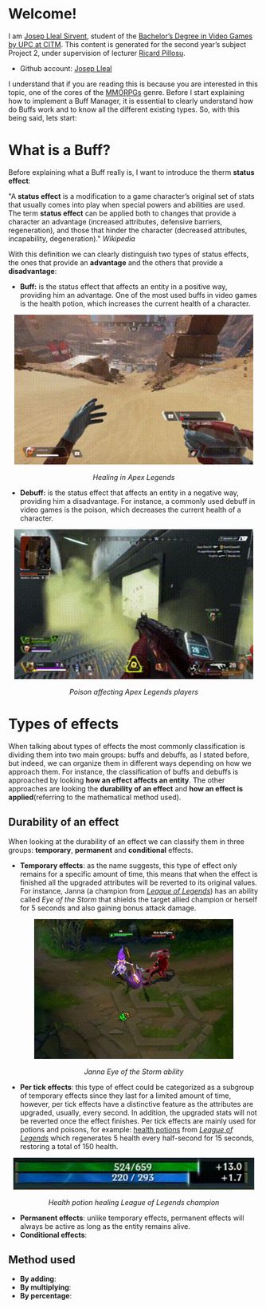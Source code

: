 # Welcome!
I am [Josep Lleal Sirvent](https://www.linkedin.com/in/josep-lleal-sirvent/), student of the
[Bachelor’s Degree in Video Games by UPC at CITM](https://www.citm.upc.edu/ing/estudis/graus-videojocs/). 
This content is generated for the second year’s subject Project 2, under supervision of lecturer
[Ricard Pillosu](https://es.linkedin.com/in/ricardpillosu).

  - Github account: [Josep Lleal](https://github.com/JosepLleal)
  
I understand that if you are reading this is because you are interested in this topic, one of the cores of the [MMORPGs](https://en.wikipedia.org/wiki/Massively_multiplayer_online_role-playing_game) genre. Before I start explaining how to implement a Buff Manager, it is essential to clearly understand how do Buffs work and to know all the different existing types. So, with this being said, lets start:
  
# What is a Buff? 
Before explaining what a Buff really is, I want to introduce the therm **status effect**:

"A **status effect** is a modification to a game character’s original set of stats that usually comes into play when special powers and abilities are used. The term **status effect** can be applied both to changes that provide a character an advantage (increased attributes, defensive barriers, regeneration), and those that hinder the character (decreased attributes, incapability, degeneration)." *Wikipedia*

With this definition we can clearly distinguish two types of status effects, the ones that provide an **advantage** and the others that provide a **disadvantage**:

- **Buff:** is the status effect that affects an entity in a positive way, providing him an advantage. One of the most used buffs in video games is the health potion, which increases the current health of a character.    

<p align="center">
  <img  src="https://raw.githubusercontent.com/JosepLleal/Research_Buff_Manager/master/docs/images/healing.gif" width="480" height="300">
</p>
<p align="center">
  <i>Healing in Apex Legends</i>
</p>

- **Debuff:** is the status effect that affects an entity in a negative way, providing him a disadvantage. For instance, a commonly used debuff in video games is the poison, which decreases the current health  of a character. 

<p align="center">
  <img  src="https://raw.githubusercontent.com/JosepLleal/Research_Buff_Manager/master/docs/images/poison.gif" width="480" height="300">
</p>
<p align="center">
  <i>Poison affecting Apex Legends players</i>
</p>

# Types of effects
When talking about types of effects the most commonly classification is dividing them into two main groups: buffs and debuffs, as I stated before, but indeed, we can organize them in different ways depending on how we approach them. For instance, the classification of buffs and debuffs is approached by looking **how an effect affects an entity**. The other approaches are looking the **durability of an effect** and **how an effect is applied**(referring to the mathematical method used).

## Durability of an effect
When looking at the durability of an effect we can classify them in three groups: **temporary**, **permanent** and **conditional** effects.

- **Temporary effects**: as the name suggests, this type of effect only remains for a specific amount of time, this means that when the effect is finished all the upgraded attributes will be reverted to its original values. For instance, Janna (a champion from [*League of Legends*](https://eune.leagueoflegends.com/en/game-info/)) has an ability called *Eye of the Storm* that shields the target allied champion or herself for 5 seconds and also gaining bonus attack damage.
<p align="center">
  <img src="https://raw.githubusercontent.com/JosepLleal/Research_Buff_Manager/master/docs/images/jannashield.gif">
</p>
<p align="center">
  <i> Janna Eye of the Storm ability </i>
</p>

- **Per tick effects**: this type of effect could be categorized as a subgroup of temporary effects since they last for a limited amount of time, however, per tick effects have a distinctive feature as the attributes are upgraded, usually, every second. In addition, the upgraded stats will not be reverted once the effect finishes. Per tick effects are mainly used for potions and poisons, for example: [health potions](https://leagueoflegends.fandom.com/wiki/Health_Potion) from [*League of Legends*](https://eune.leagueoflegends.com/en/game-info/) which regenerates 5 health every half-second for 15 seconds, restoring a total of 150 health.
<p align="center">
  <img src="https://raw.githubusercontent.com/JosepLleal/Research_Buff_Manager/master/docs/images/potion.gif">
</p>
<p align="center">
  <i> Health potion healing League of Legends champion</i>
</p>

- **Permanent effects**: unlike temporary effects, permanent effects will always be active as long as the entity remains alive.  
- **Conditional effects**:

## Method used
- **By adding**:
- **By multiplying**:
- **By percentage**:

